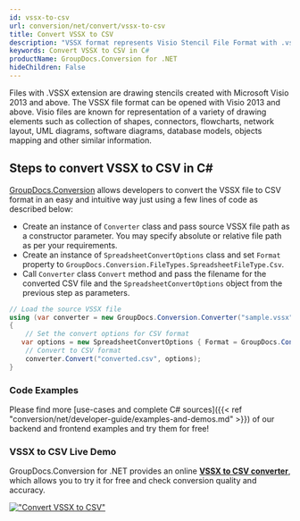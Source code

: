 ```yaml
---
id: vssx-to-csv
url: conversion/net/convert/vssx-to-csv
title: Convert VSSX to CSV
description: "VSSX format represents Visio Stencil File Format with .vssx extension. Learn how to convert VSSX to CSV file programmatically in C# language using GroupDocs.Conversion for .NET library."
keywords: Convert VSSX to CSV in C#
productName: GroupDocs.Conversion for .NET
hideChildren: False
---
```


Files with .VSSX extension are drawing stencils created with Microsoft Visio 2013 and above. The VSSX file format can be opened with Visio 2013 and above. Visio files are known for representation of a variety of drawing elements such as collection of shapes, connectors, flowcharts, network layout, UML diagrams, software diagrams, database models, objects mapping and other similar information.

## Steps to convert VSSX to CSV in C#

[GroupDocs.Conversion](https://products.groupdocs.com/conversion/net) allows developers to convert the VSSX file to CSV format in an easy and intuitive way just using a few lines of code as described below:

* Create an instance of `Converter` class and pass source VSSX file path as a constructor parameter. You may specify absolute or relative file path as per your requirements. 
* Create an instance of `SpreadsheetConvertOptions` class and set `Format` property to `GroupDocs.Conversion.FileTypes.SpreadsheetFileType.Csv`.
* Call `Converter` class `Convert` method and pass the filename for the converted CSV file and the `SpreadsheetConvertOptions` object from the previous step as parameters.

```csharp
// Load the source VSSX file
using (var converter = new GroupDocs.Conversion.Converter("sample.vssx"))
{
    // Set the convert options for CSV format
   var options = new SpreadsheetConvertOptions { Format = GroupDocs.Conversion.FileTypes.SpreadsheetFileType.Csv };
    // Convert to CSV format
    converter.Convert("converted.csv", options);
}
```

### Code Examples

Please find more [use-cases and complete C# sources]({{< ref "conversion/net/developer-guide/examples-and-demos.md" >}}) of our backend and frontend examples and try them for free!

### VSSX to CSV Live Demo

GroupDocs.Conversion for .NET provides an online [**VSSX to CSV converter**](https://products.groupdocs.app/conversion/vssx-to-csv), which allows you to try it for free and check conversion quality and accuracy.

[!["Convert VSSX to CSV"](conversion/net/images/convert-to-csv/convert-vssx-to-csv.png)](https://products.groupdocs.app/conversion/vssx-to-csv)